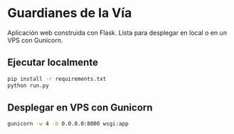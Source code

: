 # Guardianes de la Vía

Aplicación web construida con Flask. Lista para desplegar en local o en un VPS con Gunicorn.

## Ejecutar localmente

```bash
pip install -r requirements.txt
python run.py
```

## Desplegar en VPS con Gunicorn

```bash
gunicorn -w 4 -b 0.0.0.0:8000 wsgi:app
```